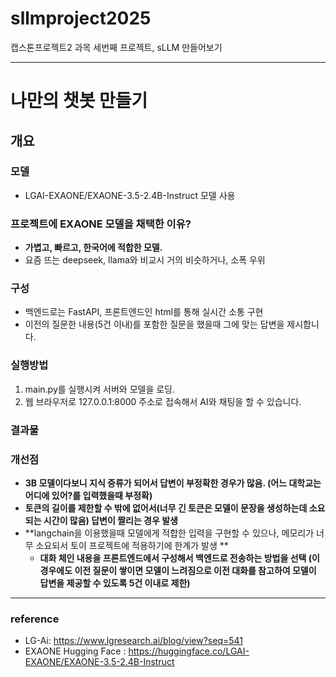 # sllmproject2025
캡스톤프로젝트2 과목 세번째 프로젝트, sLLM 만들어보기

---

# 나만의 챗봇 만들기

## 개요

### 모델
- LGAI-EXAONE/EXAONE-3.5-2.4B-Instruct 모델 사용

### 프로젝트에 EXAONE 모델을 채택한 이유?
- **가볍고, 빠르고, 한국어에 적합한 모델.**
- 요즘 뜨는 deepseek, llama와 비교시 거의 비슷하거나, 소폭 우위

### 구성
- 백엔드로는 FastAPI, 프론트엔드인 html를 통해 실시간 소통 구현
- 이전의 질문한 내용(5건 이내)를 포함한 질문을 했을때 그에 맞는 답변을 제시합니다.

### 실행방법
1. main.py를 실행시켜 서버와 모델을 로딩.
2. 웹 브라우저로 127.0.0.1:8000 주소로 접속해서 AI와 채팅을 할 수 있습니다.

### 결과물


### 개선점
- **3B 모델이다보니 지식 증류가 되어서 답변이 부정확한 경우가 많음. (어느 대학교는 어디에 있어?를 입력했을때 부정확)**
- **토큰의 길이를 제한할 수 밖에 없어서(너무 긴 토큰은 모델이 문장을 생성하는데 소요되는 시간이 많음) 답변이 짤리는 경우 발생**
- **langchain을 이용했을때 모델에게 적합한 입력을 구현할 수 있으나, 메모리가 너무 소요되서 토이 프로젝트에 적용하기에 한계가 발생 **
  - **대화 체인 내용을 프론트엔드에서 구성해서 백엔드로 전송하는 방법을 선택 (이 경우에도 이전 질문이 쌓이면 모델이 느려짐으로 이전 대화를 참고하여 모델이 답변을 제공할 수 있도록 5건 이내로 제한)**

---
### reference
- LG-Ai: https://www.lgresearch.ai/blog/view?seq=541
- EXAONE Hugging Face : https://huggingface.co/LGAI-EXAONE/EXAONE-3.5-2.4B-Instruct